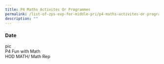 ```yaml
---
title: P4 Maths Activites Or Programmes
permalink: /list-of-zps-exp-for-middle-pri/p4-maths-activites-or-programmes/
description: ""
---
```

### **Date**
pic<br>P4 Fun with Math<br>HOD MATH/ Math Rep